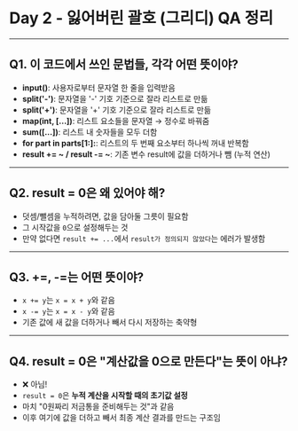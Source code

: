 # Day 2 - 잃어버린 괄호 (그리디) QA 정리

---

## Q1. 이 코드에서 쓰인 문법들, 각각 어떤 뜻이야?

- **input()**: 사용자로부터 문자열 한 줄을 입력받음
- **split('-')**: 문자열을 '-' 기호 기준으로 잘라 리스트로 만듦
- **split('+')**: 문자열을 '+' 기호 기준으로 잘라 리스트로 만듦
- **map(int, [...])**: 리스트 요소들을 문자열 → 정수로 바꿔줌
- **sum([...])**: 리스트 내 숫자들을 모두 더함
- **for part in parts[1:]:**: 리스트의 두 번째 요소부터 하나씩 꺼내 반복함
- **result += ~ / result -= ~**: 기존 변수 result에 값을 더하거나 뺌 (누적 연산)

---

## Q2. result = 0은 왜 있어야 해?

- 덧셈/뺄셈을 누적하려면, 값을 담아둘 그릇이 필요함
- 그 시작값을 `0`으로 설정해두는 것
- 만약 없다면 `result += ...`에서 `result가 정의되지 않았다`는 에러가 발생함

---

## Q3. +=, -=는 어떤 뜻이야?

- `x += y`는 `x = x + y`와 같음
- `x -= y`는 `x = x - y`와 같음
- 기존 값에 새 값을 더하거나 빼서 다시 저장하는 축약형

---

## Q4. result = 0은 "계산값을 0으로 만든다"는 뜻이 아냐?

- ❌ 아님!
- `result = 0`은 **누적 계산을 시작할 때의 초기값 설정**
- 마치 "0원짜리 저금통을 준비해두는 것"과 같음
- 이후 여기에 값을 더하고 빼서 최종 계산 결과를 만드는 구조임
